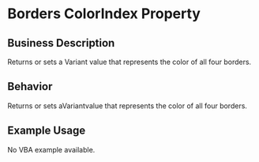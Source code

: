 # Borders ColorIndex Property

## Business Description
Returns or sets a Variant value that represents the color of all four borders.

## Behavior
Returns or sets aVariantvalue that represents the color of all four borders.

## Example Usage
No VBA example available.